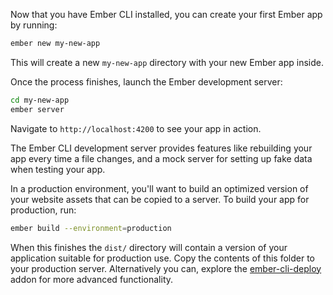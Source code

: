Now that you have Ember CLI installed, you can create your first Ember app by
running:

```bash
ember new my-new-app
```

This will create a new `my-new-app` directory with your new Ember app inside.

Once the process finishes, launch the Ember development server:

```bash
cd my-new-app
ember server
```

Navigate to `http://localhost:4200` to see your app in action.

The Ember CLI development server
provides features like rebuilding your app every time a file changes, and a
mock server for setting up fake data when testing your app.

In a production environment, you'll
want to build an optimized version of your website assets that can be copied to a
server. To build your app for production, run:

```bash
ember build --environment=production
```

When this finishes the `dist/` directory will contain a version of your
application suitable for production use. Copy the contents of
this folder to your production server. Alternatively you can, explore the
[ember-cli-deploy](http://ember-cli.github.io/ember-cli-deploy/) addon for
more advanced functionality.
